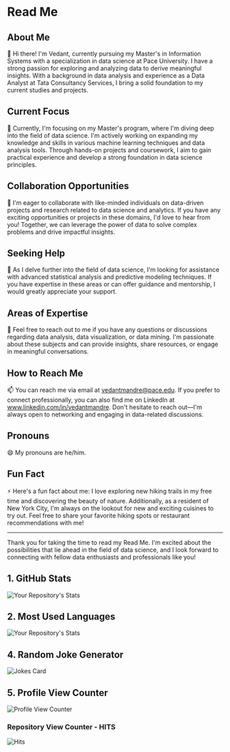 # Read Me

## About Me
👋 Hi there! I'm Vedant, currently pursuing my Master's in Information Systems with a specialization in data science at Pace University. I have a strong passion for exploring and analyzing data to derive meaningful insights. With a background in data analysis and experience as a Data Analyst at Tata Consultancy Services, I bring a solid foundation to my current studies and projects.

## Current Focus
🔭 Currently, I'm focusing on my Master's program, where I'm diving deep into the field of data science. I'm actively working on expanding my knowledge and skills in various machine learning techniques and data analysis tools. Through hands-on projects and coursework, I aim to gain practical experience and develop a strong foundation in data science principles.

## Collaboration Opportunities
👯 I'm eager to collaborate with like-minded individuals on data-driven projects and research related to data science and analytics. If you have any exciting opportunities or projects in these domains, I'd love to hear from you! Together, we can leverage the power of data to solve complex problems and drive impactful insights.

## Seeking Help
🤔 As I delve further into the field of data science, I'm looking for assistance with advanced statistical analysis and predictive modeling techniques. If you have expertise in these areas or can offer guidance and mentorship, I would greatly appreciate your support.

## Areas of Expertise
💬 Feel free to reach out to me if you have any questions or discussions regarding data analysis, data visualization, or data mining. I'm passionate about these subjects and can provide insights, share resources, or engage in meaningful conversations.

## How to Reach Me
📫 You can reach me via email at vedantmandre@pace.edu. If you prefer to connect professionally, you can also find me on LinkedIn at www.linkedin.com/in/vedantmandre. Don't hesitate to reach out—I'm always open to networking and engaging in data-related discussions.

## Pronouns
😄 My pronouns are he/him.

## Fun Fact
⚡ Here's a fun fact about me: I love exploring new hiking trails in my free time and discovering the beauty of nature. Additionally, as a resident of New York City, I'm always on the lookout for new and exciting cuisines to try out. Feel free to share your favorite hiking spots or restaurant recommendations with me!

---

Thank you for taking the time to read my Read Me. I'm excited about the possibilities that lie ahead in the field of data science, and I look forward to connecting with fellow data enthusiasts and professionals like you!


## 1. GitHub Stats

![Your Repository's Stats](https://github-readme-stats.vercel.app/api?username=VedantMandre&show_icons=true)

## 2. Most Used Languages

![Your Repository's Stats](https://github-readme-stats.vercel.app/api/top-langs/?username=VedantMandre&theme=blue-green)

## 4. Random Joke Generator

![Jokes Card](https://readme-jokes.vercel.app/api)

## 5. Profile View Counter

![Profile View Counter](https://komarev.com/ghpvc/?username=VedantMandre)

### Repository View Counter - HITS

![Hits](https://hitcounter.pythonanywhere.com/count/tag.svg?url=https://github.com/VedantMandre/Python)
